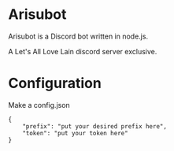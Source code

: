 # Arisubot
Arisubot is a Discord bot written in node.js.

A Let's All Love Lain discord server exclusive.

# Configuration
Make a config.json
```
{
    "prefix": "put your desired prefix here",
    "token": "put your token here"
}
```
